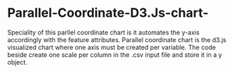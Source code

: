 # Parallel-Coordinate-D3.Js-chart-
Speciality of this parllel coordinate chart is it automates the y-axis accordingly with the feature attributes.
Parallel coordinate chart is the d3.js visualized chart where one axis must be created per variable. The code beside create one scale per column in the .csv input file and store it in a y object.
